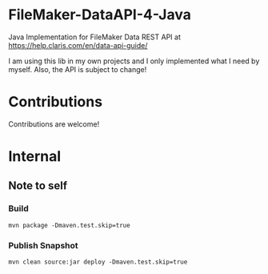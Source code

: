 # FileMaker-DataAPI-4-Java

Java Implementation for FileMaker Data REST API at https://help.claris.com/en/data-api-guide/

I am using this lib in my own projects and I only implemented what I need by myself.
Also, the API is subject to change!

# Contributions

Contributions are welcome!


# Internal

## Note to self

### Build

    mvn package -Dmaven.test.skip=true

### Publish Snapshot

    mvn clean source:jar deploy -Dmaven.test.skip=true